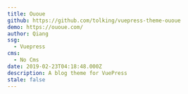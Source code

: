 ```yaml
---
title: Ououe
github: https://github.com/tolking/vuepress-theme-ououe
demo: https://ououe.com/
author: Qiang
ssg:
  - Vuepress
cms:
  - No Cms
date: 2019-02-23T04:18:48.000Z
description: A blog theme for VuePress
stale: false
---
```

